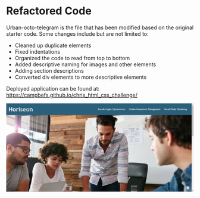 # Refactored Code

Urban-octo-telegram is the file that has been modified based on the original starter code. Some changes include but are not limited to:
 - Cleaned up duplicate elements
 - Fixed indentations
 - Organized the code to read from top to bottom
 - Added descriptive naming for images and other elements
 - Adding section descriptions
 - Converted div elements to more descriptive elements

Deployed application can be found at: https://campbefs.github.io/chris_html_css_challenge/

![Alt text](assets\images\live-application-screenshot.JPG?raw=true "Live Application Screenshot")